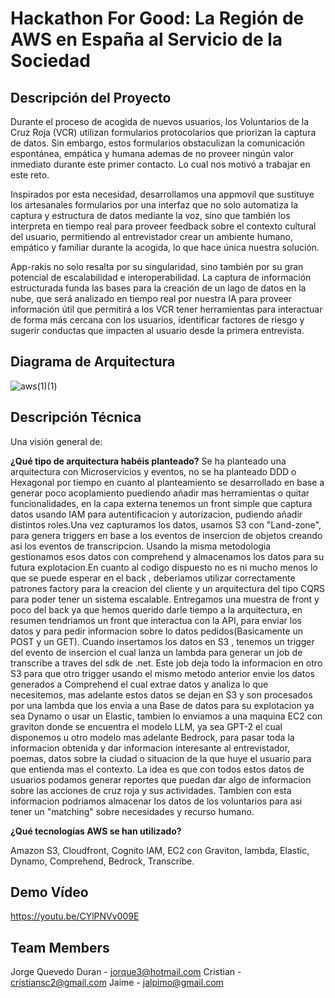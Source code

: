 # Hackathon For Good: La Región de AWS en España al Servicio de la Sociedad

## Descripción del Proyecto
Durante el proceso de acogida de nuevos usuarios, los Voluntarios de la Cruz Roja (VCR) utilizan formularios protocolarios que priorizan la captura de datos. Sin embargo, estos formularios obstaculizan la comunicación espontánea, empática y humana ademas de no proveer ningún valor inmediato durante este primer contacto. Lo cual nos motivó a trabajar en este reto.

Inspirados por esta necesidad, desarrollamos una appmovil que sustituye los artesanales formularios por una interfaz que no solo automatiza la captura y estructura de datos mediante la voz, sino que también los interpreta en tiempo real para proveer feedback sobre el contexto cultural del usuario, permitiendo al entrevistador crear un ambiente humano, empático y familiar durante la acogida, lo que hace única nuestra solución.

App-rakis no solo resalta por su singularidad, sino también por su gran potencial de escalabilidad e interoperabilidad. La captura de información estructurada funda las bases para la creación de un lago de datos en la nube, que será analizado en tiempo real por nuestra IA para proveer información útil que permitirá a los VCR tener herramientas para interactuar de forma más cercana con los usuarios, identificar factores de riesgo y sugerir conductas que impacten al usuario desde la primera entrevista.






## Diagrama de Arquitectura

![aws(1)(1)](https://github.com/GmausDev/hack4good/assets/50465630/ede837f9-5038-45d2-999e-7e3195e80367)

## Descripción Técnica

Una visión general de:

**¿Qué tipo de arquitectura habéis planteado?** Se ha planteado una arquitectura con Microservicios y eventos, no se ha planteado DDD o Hexagonal por tiempo en cuanto al planteamiento se desarrollado en base a generar poco acoplamiento puediendo añadir mas herramientas o quitar funcionalidades, en la capa externa tenemos un front simple que captura datos usando IAM para autentificacion y autorizacion, pudiendo añadir distintos roles.Una vez capturamos los datos, usamos S3 con "Land-zone", para genera triggers en base a los eventos de insercion de objetos creando asi los eventos de transcripcion. Usando la misma metodologia gestionamos esos datos con comprehend y almacenamos los datos para su futura explotacion.En cuanto al codigo dispuesto no es ni mucho menos lo que se puede esperar en el back , deberiamos utilizar correctamente patrones factory para la creacion del cliente y un arquitectura del tipo CQRS para poder tener un sistema escalable. Entregamos una muestra de front y poco del back ya que hemos querido darle tiempo a la arquitectura, en resumen tendriamos un front que interactua con la API, para enviar los datos y para pedir informacion sobre lo datos pedidos(Basicamente un POST y un GET). Cuando insertamos los datos en S3 , tenemos un trigger del evento de insercion el cual lanza un lambda para generar un job de transcribe a traves del sdk de .net. Este job deja todo la informacion en otro S3 para que otro trigger usando el mismo metodo anterior envie los datos generados a Comprehend el cual extrae datos y analiza lo que necesitemos, mas adelante estos datos se dejan en S3 y son procesados por una lambda que los envia a una Base de datos para su explotacion ya sea Dynamo o usar un Elastic, tambien lo enviamos a una maquina EC2 con graviton donde se encuentra el modelo LLM, ya sea GPT-2 el cual disponemos u otro modelo mas adelante Bedrock, para pasar toda la informacion obtenida y dar informacion interesante al entrevistador, poemas, datos sobre la ciudad o situacion de la que huye el usuario para que entienda mas el contexto. La idea es que con todos estos datos de usuarios podamos generar reportes que puedan dar algo de informacion sobre las acciones de cruz roja y sus actividades. Tambien con esta informacion podriamos almacenar los datos de los voluntarios para asi tener un "matching" sobre necesidades y recurso humano.


**¿Qué tecnologías AWS se han utilizado?**

Amazon S3, Cloudfront, Cognito IAM, EC2 con Graviton, lambda, Elastic, Dynamo, Comprehend, Bedrock, Transcribe.
## Demo Vídeo

https://youtu.be/CYlPNVv009E




## Team Members
Jorge Quevedo Duran - jorque3@hotmail.com
Cristian - cristiansc2@gmail.com
Jaime - jalpimo@gmail.com


